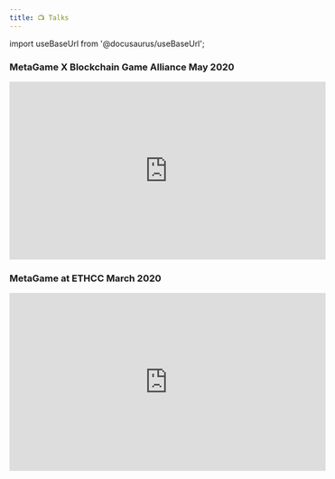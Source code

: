 ```yaml
---
title: 📺 Talks
---
```


import useBaseUrl from '@docusaurus/useBaseUrl';


### MetaGame X Blockchain Game Alliance May 2020
<iframe width="560" height="315" src="https://www.youtube-nocookie.com/embed/s9X94UXU8Oo?start=1185" frameborder="0" allow="accelerometer; autoplay; encrypted-media; gyroscope; picture-in-picture" allowfullscreen></iframe>

### MetaGame at ETHCC March 2020
<iframe width="560" height="315" src="https://www.youtube.com/embed/RkEych46Sic" frameborder="0" allow="accelerometer; autoplay; encrypted-media; gyroscope; picture-in-picture" allowfullscreen></iframe>
